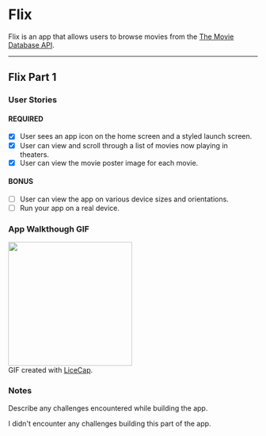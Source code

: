 # Flix
Flix is an app that allows users to browse movies from the [The Movie Database API](http://docs.themoviedb.apiary.io/#).

---

## Flix Part 1

### User Stories

#### REQUIRED
- [x] User sees an app icon on the home screen and a styled launch screen.
- [x] User can view and scroll through a list of movies now playing in theaters.
- [x] User can view the movie poster image for each movie.

#### BONUS
- [ ] User can view the app on various device sizes and orientations.
- [ ] Run your app on a real device.

### App Walkthough GIF
<img src="https://imgur.com/T460auL.gif" width=250><br>
GIF created with [LiceCap](http://www.cockos.com/licecap/).

### Notes
Describe any challenges encountered while building the app.

I didn't encounter any challenges building this part of the app.
